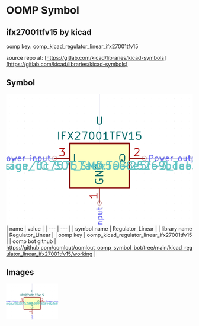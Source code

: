 # OOMP Symbol  
## ifx27001tfv15  by kicad  
  
oomp key: oomp_kicad_regulator_linear_ifx27001tfv15  
  
source repo at: [https://gitlab.com/kicad/libraries/kicad-symbols](https://gitlab.com/kicad/libraries/kicad-symbols)  
## Symbol  
  
[![working.png](working_600.png)](working.png)  
| name | value | 
| --- | --- | 
| symbol name | Regulator_Linear | 
| library name | Regulator_Linear | 
| oomp key | oomp_kicad_regulator_linear_ifx27001tfv15 | 
| oomp bot github | https://github.com/oomlout/oomlout_oomp_symbol_bot/tree/main/kicad_regulator_linear_ifx27001tfv15/working | 
## Images  
  
[![working.png](working_140.png)](working.png)  

